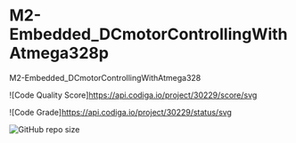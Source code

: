 # M2-Embedded_DCmotorControllingWithAtmega328p
M2-Embedded_DCmotorControllingWithAtmega328

 ![Code Quality Score]https://api.codiga.io/project/30229/score/svg
 
 ![Code Grade]https://api.codiga.io/project/30229/status/svg
 
 ![GitHub repo size](https://img.shields.io/github/repo-size/Rohitpatil2000/M2-Embedded_DCmotorControllingWithAtmega328p)
